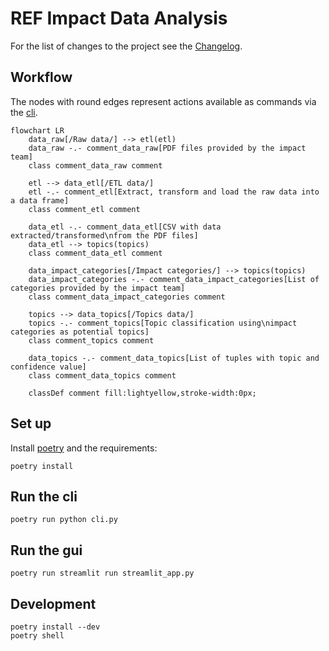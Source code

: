 # REF Impact Data Analysis

For the list of changes to the project see the [Changelog](CHANGELOG.md).

## Workflow

The nodes with round edges represent actions available as commands via the [cli](#run-the-cli).

```mermaid
flowchart LR
    data_raw[/Raw data/] --> etl(etl)
    data_raw -.- comment_data_raw[PDF files provided by the impact team]
    class comment_data_raw comment

    etl --> data_etl[/ETL data/]
    etl -.- comment_etl[Extract, transform and load the raw data into a data frame]
    class comment_etl comment

    data_etl -.- comment_data_etl[CSV with data extracted/transformed\nfrom the PDF files]
    data_etl --> topics(topics)
    class comment_data_etl comment

    data_impact_categories[/Impact categories/] --> topics(topics)
    data_impact_categories -.- comment_data_impact_categories[List of categories provided by the impact team]
    class comment_data_impact_categories comment

    topics --> data_topics[/Topics data/]
    topics -.- comment_topics[Topic classification using\nimpact categories as potential topics]
    class comment_topics comment

    data_topics -.- comment_data_topics[List of tuples with topic and confidence value]
    class comment_data_topics comment

    classDef comment fill:lightyellow,stroke-width:0px;
```

## Set up

Install [poetry](https://python-poetry.org/docs/#installation) and the requirements:

    poetry install

## Run the cli

    poetry run python cli.py

## Run the gui

    poetry run streamlit run streamlit_app.py

## Development

    poetry install --dev
    poetry shell
